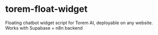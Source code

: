 # torem-float-widget
Floating chatbot widget script for Torem AI, deployable on any website. Works with Supabase + n8n backend
